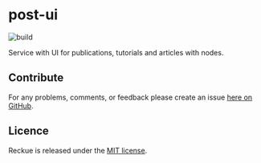 # post-ui
![build](https://github.com/Reckue/post-ui/workflows/build/badge.svg)

Service with UI for publications, tutorials and articles with nodes.

## Contribute
For any problems, comments, or feedback please create an issue [here on GitHub](https://github.com/Reckue/post-ui/issues).
<br>

## Licence
Reckue is released under the [MIT license](https://en.wikipedia.org/wiki/MIT_License).

